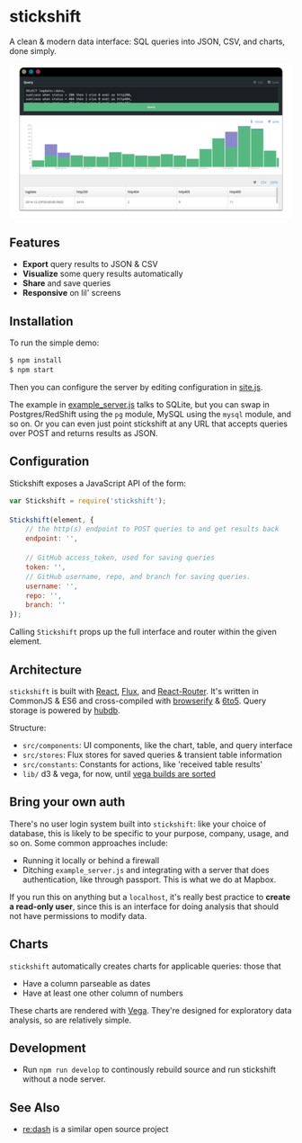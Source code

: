 # stickshift

A clean & modern data interface: SQL queries into JSON, CSV, and charts,
done simply.

![](screenshot.png)

## Features

* **Export** query results to JSON & CSV
* **Visualize** some query results automatically
* **Share** and save queries
* **Responsive** on lil' screens

## Installation

To run the simple demo:

```sh
$ npm install
$ npm start
```

Then you can configure the server by editing
configuration in [site.js](site.js).

The example in [example_server.js](example_server.js) talks to SQLite,
but you can swap in Postgres/RedShift using the `pg` module,
MySQL using the `mysql` module, and so on. Or you can even just point
stickshift at any URL that accepts queries over POST and returns
results as JSON.

## Configuration

Stickshift exposes a JavaScript API of the form:

```js
var Stickshift = require('stickshift');

Stickshift(element, {
    // the http(s) endpoint to POST queries to and get results back
    endpoint: '',

    // GitHub access_token, used for saving queries
    token: '',
    // GitHub username, repo, and branch for saving queries.
    username: '',
    repo: '',
    branch: ''
});
```

Calling `Stickshift` props up the full interface and router within the given
element.

## Architecture

`stickshift` is built with [React](http://facebook.github.io/react/),
[Flux](https://facebook.github.io/flux/),
and [React-Router](https://github.com/rackt/react-router). It's written
in CommonJS & ES6 and cross-compiled with [browserify](http://browserify.org/)
& [6to5](https://6to5.org/). Query storage is powered by [hubdb](http://github.com/mapbox/hubdb).

Structure:

* `src/components`: UI components, like the chart, table, and query interface
* `src/stores`: Flux stores for saved queries & transient table information
* `src/constants`: Constants for actions, like 'received table results'
* `lib/` d3 & vega, for now, until [vega builds are sorted](https://github.com/trifacta/vega/issues/235)

## Bring your own auth

There's no user login system built into `stickshift`: like your choice of
database, this is likely to be specific to your purpose, company, usage,
and so on. Some common approaches include:

* Running it locally or behind a firewall
* Ditching `example_server.js` and integrating with a server that does
  authentication, like through passport. This is what we do at Mapbox.

If you run this on anything but a `localhost`, it's really best practice
to **create a read-only user**, since this is an interface for doing analysis
that should not have permissions to modify data.

## Charts

`stickshift` automatically creates charts for applicable queries: those
that

* Have a column parseable as dates
* Have at least one other column of numbers

These charts are rendered with [Vega](https://github.com/trifacta/vega).
They're designed for exploratory data analysis, so are relatively simple.

## Development

* Run `npm run develop` to continously rebuild source and run stickshift
  without a node server.

## See Also

* [re:dash](https://github.com/EverythingMe/redash) is a similar open source project
